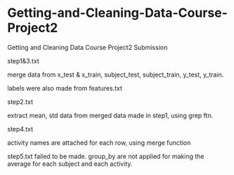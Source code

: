 # Getting-and-Cleaning-Data-Course-Project2
Getting and Cleaning Data Course Project2 Submission

step1&3.txt 

  merge data from x_test & x_train, subject_test, subject_train, y_test, y_train.
  
  labels were also made from features.txt
  
step2.txt

  extract mean, std data from merged data made in step1, using grep ftn.
  
step4.txt

  activity names are attached for each row, using merge function

step5.txt
  failed to be made. 
  group_by are not applied for making the average for each subject and each activity.
  
